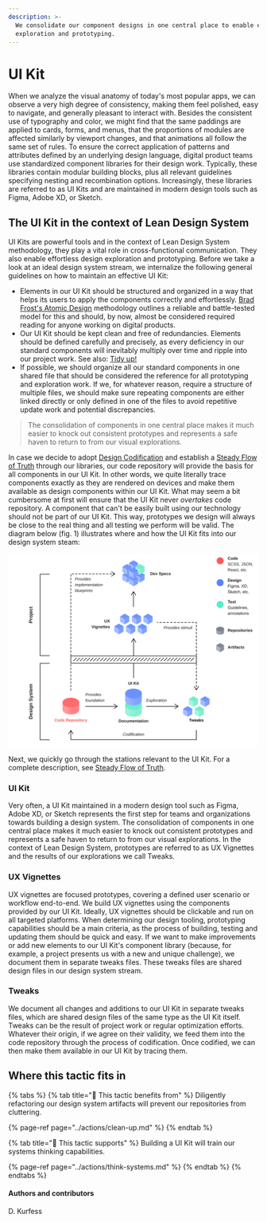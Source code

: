 ```yaml
---
description: >-
  We consolidate our component designs in one central place to enable effortless
  exploration and prototyping.
---
```


# UI Kit

When we analyze the visual anatomy of today's most popular apps, we can observe a very high degree of consistency, making them feel polished, easy to navigate, and generally pleasant to interact with. Besides the consistent use of typography and color, we might find that the same paddings are applied to cards, forms, and menus, that the proportions of modules are affected similarly by viewport changes, and that animations all follow the same set of rules. To ensure the correct application of patterns and attributes defined by an underlying design language, digital product teams use standardized component libraries for their design work. Typically, these libraries contain modular building blocks, plus all relevant guidelines specifying nesting and recombination options. Increasingly, these libraries are referred to as UI Kits and are maintained in modern design tools such as Figma, Adobe XD, or Sketch.

## The UI Kit in the context of Lean Design System

UI Kits are powerful tools and in the context of Lean Design System methodology, they play a vital role in cross-functional communication. They also enable effortless design exploration and prototyping. Before we take a look at an ideal design system stream, we internalize the following general guidelines on how to maintain an effective UI Kit:

* Elements in our UI Kit should be structured and organized in a way that helps its users to apply the components correctly and effortlessly. [Brad Frost's Atomic Design](https://bradfrost.com/blog/post/atomic-web-design/) methodology outlines a reliable and battle-tested model for this and should, by now, almost be considered required reading for anyone working on digital products.
* Our UI Kit should be kept clean and free of redundancies. Elements should be defined carefully and precisely, as every deficiency in our standard components will inevitably multiply over time and ripple into our project work. See also: [Tidy up!](../actions/clean-up.md)
* If possible, we should organize all our standard components in one shared file that should be considered the reference for all prototyping and exploration work. If we, for whatever reason, require a structure of multiple files, we should make sure repeating components are either linked directly or only defined in one of the files to avoid repetitive update work and potential discrepancies.

> The consolidation of components in one central place makes it much easier to knock out consistent prototypes and represents a safe haven to return to from our visual explorations.

In case we decide to adopt [Design Codification](../principles/design-codification.md) and establish a [Steady Flow of Truth](../infrastructure/steady-flow-of-truth.md) through our libraries, our code repository will provide the basis for all components in our UI Kit. In other words, we quite literally trace components exactly as they are rendered on devices and make them available as design components within our UI Kit. What may seem a bit cumbersome at first will ensure that the UI Kit never _overtakes_ code repository. A component that can't be easily built using our technology should not be part of our UI Kit. This way, prototypes we design will always be close to the real thing and all testing we perform will be valid. The diagram below \(fig. 1\) illustrates where and how the UI Kit fits into our design system steam:

![Fig. 1: Steady Flow of Truth: Our design system stream](../../.gitbook/assets/fig_steady_flow.svg)

Next, we quickly go through the stations relevant to the UI Kit. For a complete description, see [Steady Flow of Truth](../infrastructure/steady-flow-of-truth.md).

### UI Kit

Very often, a UI Kit maintained in a modern design tool such as Figma, Adobe XD, or Sketch represents the first step for teams and organizations towards building a design system. The consolidation of components in one central place makes it much easier to knock out consistent prototypes and represents a safe haven to return to from our visual explorations. In the context of Lean Design System, prototypes are referred to as UX Vignettes and the results of our explorations we call Tweaks.

### UX Vignettes

UX vignettes are focused prototypes, covering a defined user scenario or workflow end-to-end. We build UX vignettes using the components provided by our UI Kit. Ideally, UX vignettes should be clickable and run on all targeted platforms. When determining our design tooling, prototyping capabilities should be a main criteria, as the process of building, testing and updating them should be quick and easy. If we want to make improvements or add new elements to our UI Kit's component library \(because, for example, a project presents us with a new and unique challenge\), we document them in separate tweaks files. These tweaks files are shared design files in our design system stream.

### Tweaks

We document all changes and additions to our UI Kit in separate tweaks files, which are shared design files of the same type as the UI Kit itself. Tweaks can be the result of project work or regular optimization efforts. Whatever their origin, if we agree on their validity, we feed them into the code repository through the process of codification. Once codified, we can then make them available in our UI Kit by tracing them.

## Where this tactic fits in

{% tabs %}
{% tab title="🙏  This tactic benefits from" %}
Diligently refactoring our design system artifacts will prevent our repositories from cluttering.

{% page-ref page="../actions/clean-up.md" %}
{% endtab %}

{% tab title="💪  This tactic supports" %}
Building a UI Kit will train our systems thinking capabilities.

{% page-ref page="../actions/think-systems.md" %}
{% endtab %}
{% endtabs %}

#### Authors and contributors

D. Kurfess


